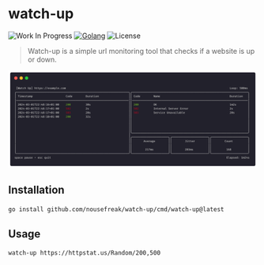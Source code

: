 # watch-up

![Work In Progress](https://img.shields.io/badge/Work%20In%20Progress-orange?style=for-the-badge)
[![Golang](https://img.shields.io/badge/Go-00ADD8.svg?style=for-the-badge&logo=go&logoColor=white)](http://www.go.dev)
![License](https://img.shields.io/github/license/nousefreak/projecthelper?style=for-the-badge)


> Watch-up is a simple url monitoring tool that checks if a website is up or down.

![Screenshot](assets/screenshot.png)

## Installation

```sh
go install github.com/nousefreak/watch-up/cmd/watch-up@latest
```

## Usage

```sh
watch-up https://httpstat.us/Random/200,500
```

